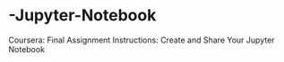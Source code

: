 # -Jupyter-Notebook
Coursera: Final Assignment Instructions: Create and Share Your Jupyter Notebook
